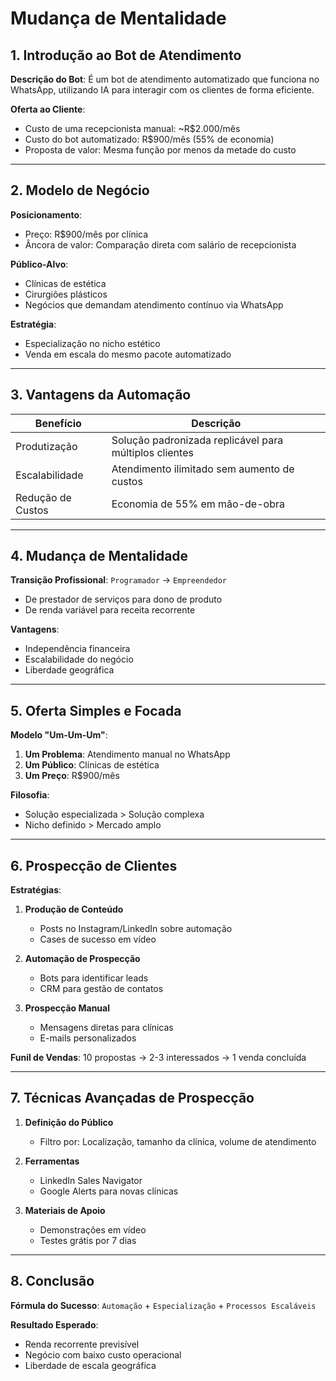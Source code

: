 # Mudança de Mentalidade

## 1. Introdução ao Bot de Atendimento

**Descrição do Bot**:
É um bot de atendimento automatizado que funciona no WhatsApp, utilizando IA para interagir com os clientes de forma eficiente.

**Oferta ao Cliente**:

- Custo de uma recepcionista manual: ~R$2.000/mês
- Custo do bot automatizado: R$900/mês (55% de economia)
- Proposta de valor: Mesma função por menos da metade do custo

---

## 2. Modelo de Negócio

**Posicionamento**:

- Preço: R$900/mês por clínica
- Âncora de valor: Comparação direta com salário de recepcionista

**Público-Alvo**:

- Clínicas de estética
- Cirurgiões plásticos
- Negócios que demandam atendimento contínuo via WhatsApp

**Estratégia**:

- Especialização no nicho estético
- Venda em escala do mesmo pacote automatizado

---

## 3. Vantagens da Automação

| Benefício         | Descrição                                              |
| ----------------- | ------------------------------------------------------ |
| Produtização      | Solução padronizada replicável para múltiplos clientes |
| Escalabilidade    | Atendimento ilimitado sem aumento de custos            |
| Redução de Custos | Economia de 55% em mão-de-obra                         |

---

## 4. Mudança de Mentalidade

**Transição Profissional**:
`Programador` → `Empreendedor`

- De prestador de serviços para dono de produto
- De renda variável para receita recorrente

**Vantagens**:

- Independência financeira
- Escalabilidade do negócio
- Liberdade geográfica

---

## 5. Oferta Simples e Focada

**Modelo "Um-Um-Um"**:

1. **Um Problema**: Atendimento manual no WhatsApp
2. **Um Público**: Clínicas de estética
3. **Um Preço**: R$900/mês

**Filosofia**:

- Solução especializada > Solução complexa
- Nicho definido > Mercado amplo

---

## 6. Prospecção de Clientes

**Estratégias**:

1. **Produção de Conteúdo**

   - Posts no Instagram/LinkedIn sobre automação
   - Cases de sucesso em vídeo

2. **Automação de Prospecção**

   - Bots para identificar leads
   - CRM para gestão de contatos

3. **Prospecção Manual**
   - Mensagens diretas para clínicas
   - E-mails personalizados

**Funil de Vendas**:
10 propostas → 2-3 interessados → 1 venda concluída

---

## 7. Técnicas Avançadas de Prospecção

1. **Definição do Público**

   - Filtro por: Localização, tamanho da clínica, volume de atendimento

2. **Ferramentas**

   - LinkedIn Sales Navigator
   - Google Alerts para novas clínicas

3. **Materiais de Apoio**
   - Demonstrações em vídeo
   - Testes grátis por 7 dias

---

## 8. Conclusão

**Fórmula do Sucesso**:
`Automação` + `Especialização` + `Processos Escaláveis`

**Resultado Esperado**:

- Renda recorrente previsível
- Negócio com baixo custo operacional
- Liberdade de escala geográfica
